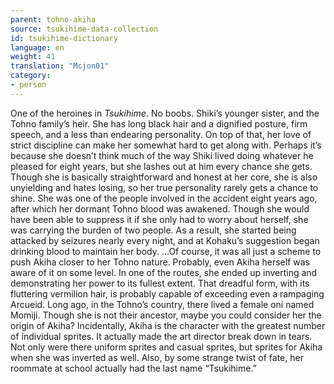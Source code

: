 ```yaml
---
parent: tohno-akiha
source: tsukihime-data-collection
id: tsukihime-dictionary
language: en
weight: 41
translation: "Mcjon01"
category:
- person
---
```


One of the heroines in *Tsukihime*. No boobs. Shiki’s younger sister, and the Tohno family’s heir.
She has long black hair and a dignified posture, firm speech, and a less than endearing personality. On top of that, her love of strict discipline can make her somewhat hard to get along with.
Perhaps it’s because she doesn’t think much of the way Shiki lived doing whatever he pleased for eight years, but she lashes out at him every chance she gets.
Though she is basically straightforward and honest at her core, she is also unyielding and hates losing, so her true personality rarely gets a chance to shine.
She was one of the people involved in the accident eight years ago, after which her dormant Tohno blood was awakened.
Though she would have been able to suppress it if she only had to worry about herself, she was carrying the burden of two people. As a result, she started being attacked by seizures nearly every night, and at Kohaku’s suggestion began drinking blood to maintain her body.
…Of course, it was all just a scheme to push Akiha closer to her Tohno nature. Probably, even Akiha herself was aware of it on some level.
In one of the routes, she ended up inverting and demonstrating her power to its fullest extent. That dreadful form, with its fluttering vermilion hair, is probably capable of exceeding even a rampaging Arcueid.
Long ago, in the Tohno’s country, there lived a female oni named Momiji. Though she is not their ancestor, maybe you could consider her the origin of Akiha?
Incidentally, Akiha is the character with the greatest number of individual sprites. It actually made the art director break down in tears. Not only were there uniform sprites and casual sprites, but sprites for Akiha when she was inverted as well.
Also, by some strange twist of fate, her roommate at school actually had the last name “Tsukihime.”
